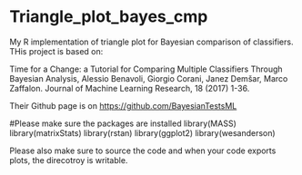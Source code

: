 # Triangle_plot_bayes_cmp
My R implementation of triangle plot for Bayesian comparison of classifiers. THis project is based on:

Time for a Change: a Tutorial for Comparing Multiple Classifiers Through Bayesian Analysis, Alessio Benavoli, Giorgio Corani, Janez Demšar, Marco Zaffalon. Journal of Machine Learning Research, 18 (2017) 1-36.

Their Github page is on https://github.com/BayesianTestsML 

#Please make sure the packages are installed
library(MASS)
library(matrixStats)
library(rstan)
library(ggplot2)
library(wesanderson)

Please also make sure to source the code and when your code exports plots, the direcotroy is writable. 
